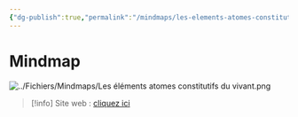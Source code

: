 ```yaml
---
{"dg-publish":true,"permalink":"/mindmaps/les-elements-atomes-constitutifs-du-vivant/","tags":["mindmaps"],"noteIcon":"2"}
---
```



# Mindmap
![../Fichiers/Mindmaps/Les éléments atomes constitutifs du vivant.png](/img/user/Fichiers/Mindmaps/Les%20%C3%A9l%C3%A9ments%20atomes%20constitutifs%20du%20vivant.png)
> [!info] Site web : [cliquez ici](https://mindmapai.app/preview?input=75f130520049fb8e2a5da375db85f75d76a2979f7d784ce43e079a4c1f9c79b8&target=canvas&direction=2&theme=luminus.dark)